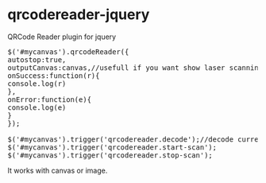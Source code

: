 # qrcodereader-jquery
QRCode Reader plugin for jquery
<pre>
$('#mycanvas').qrcodeReader({
autostop:true,
outputCanvas:canvas,//usefull if you want show laser scanning indicator
onSuccess:function(r){
console.log(r)
},
onError:function(e){
console.log(e)
}
});

$('#mycanvas').trigger('qrcodereader.decode');//decode current image
$('#mycanvas').trigger('qrcodereader.start-scan');
$('#mycanvas').trigger('qrcodereader.stop-scan');
</pre>
It works with canvas or image.

